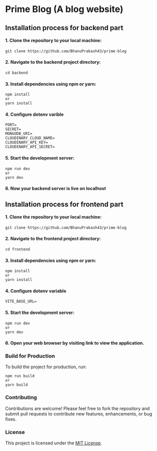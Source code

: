 # Prime Blog (A blog website)

## Installation process for backend part

#### 1. Clone the repository to your local machine:

    git clone https://github.com/BhanuPrakash43/prime-blog

#### 2. Navigate to the backend project directory:

    cd backend

#### 3. Install dependencies using npm or yarn:

    npm install
    or
    yarn install

#### 4. Configure dotenv varible

    PORT=
    SECRET=
    MONGODB_URI=
    CLOUDINARY_CLOUD_NAME=
    CLOUDINARY_API_KEY=
    CLOUDINARY_API_SECRET=

#### 5. Start the development server:

    npm run dev
    or
    yarn dev

#### 6. Now your backend server is live on localhost

## Installation process for frontend part

#### 1. Clone the repository to your local machine:

    git clone https://github.com/BhanuPrakash43/prime-blog

#### 2. Navigate to the frontend project directory:

    cd frontend

#### 3. Install dependencies using npm or yarn:

    npm install
    or
    yarn install

#### 4. Configure dotenv variable

    VITE_BASE_URL=

#### 5. Start the development server:

    npm run dev
    or
    yarn dev

#### 6. Open your web browser by visiting link to view the application.

### Build for Production

To build the project for production, run:

    npm run build
    or
    yarn build

### Contributing

Contributions are welcome! Please feel free to fork the repository and submit pull requests to contribute new features, enhancements, or bug fixes.

### License

This project is licensed under the [MIT License](LICENSE).
